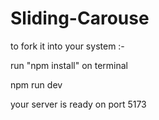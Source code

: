 # Sliding-Carouse

to fork it into your system :- 

run "npm install" on terminal 

npm run dev

your server is ready on port 5173
